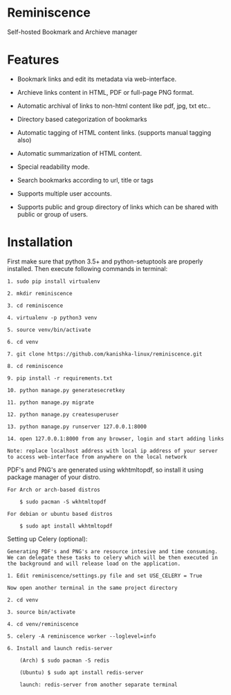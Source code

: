 # Reminiscence

Self-hosted Bookmark and Archieve manager

# Features

* Bookmark links and edit its metadata via web-interface.

* Archieve links content in HTML, PDF or full-page PNG format.

* Automatic archival of links to non-html content like pdf, jpg, txt etc..
 
* Directory based categorization of bookmarks

* Automatic tagging of HTML content links. (supports manual tagging also)

* Automatic summarization of HTML content. 

* Special readability mode.

* Search bookmarks according to url, title or tags

* Supports multiple user accounts.

* Supports public and group directory of links which can be shared with public or group of users.

# Installation

First make sure that python 3.5+ and python-setuptools are properly installed. Then execute following commands in terminal:

    1. sudo pip install virtualenv
    
    2. mkdir reminiscence
    
    3. cd reminiscence
    
    4. virtualenv -p python3 venv
    
    5. source venv/bin/activate
    
    6. cd venv
    
    7. git clone https://github.com/kanishka-linux/reminiscence.git
    
    8. cd reminiscence
    
    9. pip install -r requirements.txt
    
    10. python manage.py generatesecretkey
    
    11. python manage.py migrate
    
    12. python manage.py createsuperuser

    13. python manage.py runserver 127.0.0.1:8000 
    
    14. open 127.0.0.1:8000 from any browser, login and start adding links
    
    Note: replace localhost address with local ip address of your server to access web-interface from anywhere on the local network
    
PDF's and PNG's are generated using wkhtmltopdf, so install it using package manager of your distro.

    For Arch or arch-based distros

        $ sudo pacman -S wkhtmltopdf 
    
    For debian or ubuntu based distros
    
        $ sudo apt install wkhtmltopdf
        
Setting up Celery (optional):

    Generating PDF's and PNG's are resource intesive and time consuming. We can delegate these tasks to celery which will be then executed in the background and will release load on the application. 
    
    1. Edit reminiscence/settings.py file and set USE_CELERY = True
    
    Now open another terminal in the same project directory
    
    2. cd venv
    
    3. source bin/activate
    
    4. cd venv/reminiscence
    
    5. celery -A reminiscence worker --loglevel=info
    
    6. Install and launch redis-server
        
        (Arch) $ sudo pacman -S redis
        
        (Ubuntu) $ sudo apt install redis-server
        
        launch: redis-server from another separate terminal
            

